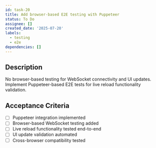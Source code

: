 ```yaml
---
id: task-20
title: Add browser-based E2E testing with Puppeteer
status: To Do
assignee: []
created_date: '2025-07-20'
labels:
  - testing
  - e2e
dependencies: []
---
```


## Description

No browser-based testing for WebSocket connectivity and UI updates. Implement Puppeteer-based E2E tests for live reload functionality validation.

## Acceptance Criteria

- [ ] Puppeteer integration implemented
- [ ] Browser-based WebSocket testing added
- [ ] Live reload functionality tested end-to-end
- [ ] UI update validation automated
- [ ] Cross-browser compatibility tested
